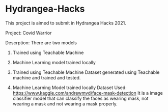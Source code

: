 # Hydrangea-Hacks

This project is aimed to submit in Hydrangea Hacks 2021. 

Project: Covid Warrior

Descrption: There are two models
1. Trained using Teachable Machine 
2. Machine Learning model trained locally

1. Trained using Teachable Machine 
  Dataset generated using Teachable machine and trained and tested.

2. Machine Learning Model trained locally
  Dataset Used: https://www.kaggle.com/andrewmvd/face-mask-detection
  It is a image classifier model that can classify the faces as wearing mask, not wearing a mask and not wearing a mask properly. 

